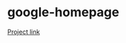 # google-homepage
[Project link](http://htmlpreview.github.io/?https://github.com/FrankGmz/google-homepage/blob/master/index.html)

